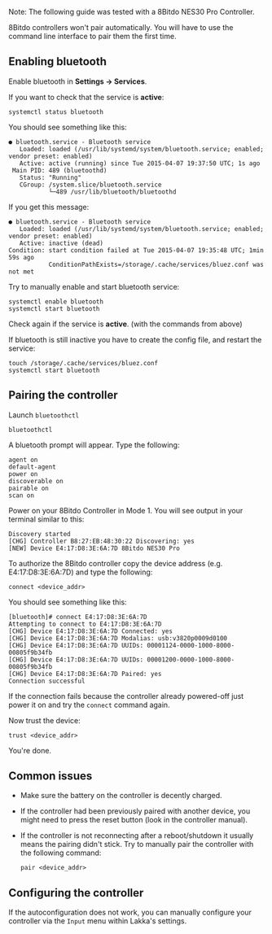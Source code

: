 Note: The following guide was tested with a 8Bitdo NES30 Pro Controller.

8Bitdo controllers won't pair automatically. You will have to use the command line interface to pair them the first time.

## Enabling bluetooth

Enable bluetooth in **Settings → Services**.

If you want to check that the service is **active**:

    systemctl status bluetooth

You should see something like this:

    ● bluetooth.service - Bluetooth service
       Loaded: loaded (/usr/lib/systemd/system/bluetooth.service; enabled; vendor preset: enabled)
       Active: active (running) since Tue 2015-04-07 19:37:50 UTC; 1s ago
     Main PID: 489 (bluetoothd)
       Status: "Running"
       CGroup: /system.slice/bluetooth.service
               └─489 /usr/lib/bluetooth/bluetoothd

If you get this message:

    ● bluetooth.service - Bluetooth service
       Loaded: loaded (/usr/lib/systemd/system/bluetooth.service; enabled; vendor preset: enabled)
       Active: inactive (dead)
    Condition: start condition failed at Tue 2015-04-07 19:35:48 UTC; 1min 59s ago
               ConditionPathExists=/storage/.cache/services/bluez.conf was not met

Try to manually enable and start bluetooth service:

    systemctl enable bluetooth
    systemctl start bluetooth

Check again if the service is **active**. (with the commands from above)

If bluetooth is still inactive you have to create the config file, and restart the service:

    touch /storage/.cache/services/bluez.conf
    systemctl start bluetooth

## Pairing the controller

Launch ``bluetoothctl``

    bluetoothctl

A bluetooth prompt will appear. Type the following: 

    agent on
    default-agent
    power on
    discoverable on
    pairable on
    scan on

Power on your 8Bitdo Controller in Mode 1. You will see output in your terminal similar to this:

    Discovery started
    [CHG] Controller B8:27:EB:48:30:22 Discovering: yes
    [NEW] Device E4:17:D8:3E:6A:7D 8Bitdo NES30 Pro

To authorize the 8Bitdo controller copy the device address (e.g. E4:17:D8:3E:6A:7D) and type the following:

    connect <device_addr>

You should see something like this: 

    [bluetooth]# connect E4:17:D8:3E:6A:7D
    Attempting to connect to E4:17:D8:3E:6A:7D
    [CHG] Device E4:17:D8:3E:6A:7D Connected: yes
    [CHG] Device E4:17:D8:3E:6A:7D Modalias: usb:v3820p0009d0100
    [CHG] Device E4:17:D8:3E:6A:7D UUIDs: 00001124-0000-1000-8000-00805f9b34fb
    [CHG] Device E4:17:D8:3E:6A:7D UUIDs: 00001200-0000-1000-8000-00805f9b34fb
    [CHG] Device E4:17:D8:3E:6A:7D Paired: yes
    Connection successful

If the connection fails because the controller already powered-off just power it on and try the `connect` command again.

Now trust the device:

    trust <device_addr>

You're done.

## Common issues

  * Make sure the battery on the controller is decently charged.
  * If the controller had been previously paired with another device, you might need to press the reset button (look in the controller manual).
  * If the controller is not reconnecting after a reboot/shutdown it usually means the pairing didn't stick. Try to manually pair the controller with the following command:

        pair <device_addr>

## Configuring the controller

If the autoconfiguration does not work, you can manually configure your controller via the `Input` menu within Lakka's settings.
